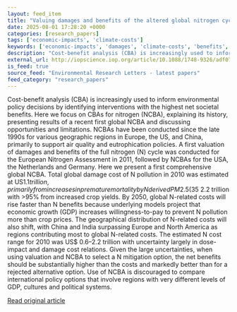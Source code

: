 ```yaml
---
layout: feed_item
title: "Valuing damages and benefits of the altered global nitrogen cycle; lessons for national to global policy support"
date: 2025-08-01 17:28:20 +0000
categories: [research_papers]
tags: ['economic-impacts', 'climate-costs']
keywords: ['economic-impacts', 'damages', 'climate-costs', 'benefits', 'valuing']
description: "Cost-benefit analysis (CBA) is increasingly used to inform environmental policy decisions by identifying interventions with the highest net societal benefits"
external_url: http://iopscience.iop.org/article/10.1088/1748-9326/adf07c
is_feed: true
source_feed: "Environmental Research Letters - latest papers"
feed_category: "research_papers"
---
```


Cost-benefit analysis (CBA) is increasingly used to inform environmental policy decisions by identifying interventions with the highest net societal benefits. Here we focus on CBAs for nitrogen (NCBA), explaining its history, presenting results of a recent first global NCBA and discussing opportunities and limitations. NCBAs have been conducted since the late 1990s for various geographic regions in Europe, the US, and China, primarily to support air quality and eutrophication policies. A first valuation of damages and benefits of the full nitrogen (N) cycle was conducted for the European Nitrogen Assessment in 2011, followed by NCBAs for the USA, the Netherlands and Germany. Here we present a first comprehensive global NCBA. Total global damage cost of N pollution in 2010 was estimated at US$1.1 trillion, primarily from increases in premature mortality by N derived PM2.5 (35%), terrestrial biodiversity loss by N deposition (33%), and marine eutrophication by N river loads (21%). Global benefits of N in 2010 were estimated at US$ 2.2 trillion with >95% from increased crop yields. By 2050, global N-related costs will rise faster than N benefits because underlying models project that economic growth (GDP) increases willingness-to-pay to prevent N pollution more than crop prices. The geographical distribution of N-related costs will also shift, with China and India surpassing Europe and North America as regions contributing most to global N-related costs. The estimated N cost range for 2010 was US$ 0.6–2.2 trillion with uncertainty largely in dose-impact and damage cost relations. Given the large uncertainties, when using valuation and NCBA to select a N mitigation option, the net benefits should be substantially higher than the costs and markedly better than for a rejected alternative option. Use of NCBA is discouraged to compare international policy options that involve regions with very different levels of GDP, cultures and political systems.

[Read original article](http://iopscience.iop.org/article/10.1088/1748-9326/adf07c)
